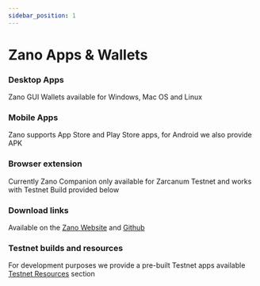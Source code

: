 ```yaml
---
sidebar_position: 1
---
```


# Zano Apps & Wallets

### Desktop Apps

Zano GUI Wallets available for Windows, Mac OS and Linux

### Mobile Apps

Zano supports App Store and Play Store apps, for Android we also provide APK

### Browser extension

Currently Zano Companion only available for Zarcanum Testnet and works with Testnet Build provided below

### Download links

Available on the [Zano Website](https://new.zano.org/downloads) and [Github](https://github.com/hyle-team/zano/releases)

### Testnet builds and resources

For development purposes we provide a pre-built Testnet apps available [Testnet Resources](https://docs-zano.pages.dev) section
